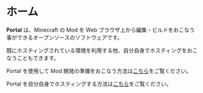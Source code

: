 # ホーム

**Portal** は、Minecraft の Mod を Web ブラウザ上から編集・ビルドをおこなう事ができるオープンソースのソフトウェアです。

既にホスティングされている環境を利用する他、自分自身でホスティングをおこなうこともできます。

Portal を使用して Mod 開発の準備をおこなう方法は[こちら](/user-manual/)をご覧ください。

Portal を自分自身でホスティングする方法は[こちら](/hosting/)をご覧ください。